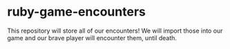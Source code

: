 # ruby-game-encounters
This repository will store all of our encounters! We will import those into our game and our brave player will encounter them, until death.